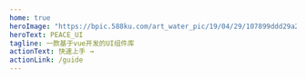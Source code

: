 ```yaml
---
home: true
heroImage: "https://bpic.588ku.com/art_water_pic/19/04/29/107899ddd29a2fe084d9ea7cc89c3ecb.jpg"
heroText: PEACE_UI
tagline: 一款基于vue开发的UI组件库
actionText: 快速上手 →
actionLink: /guide
---
```

